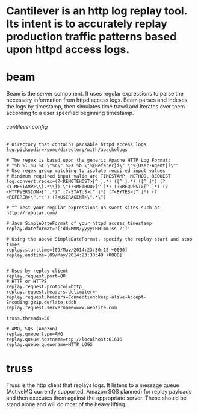 # Cantilever is an http log replay tool. Its intent is to accurately replay production traffic patterns based upon httpd access logs.

**beam**
==========
Beam is the server component. It uses regular expressions to parse the necessary information from httpd access logs. Beam parses and indexes the logs by timestamp, then simulates time travel and iterates over them according to a user specified beginning timestamp.

###### contilever.config
```
# Directory that contains parsable httpd access logs
log.pickupdir=/some/directory/with/apachelogs

# The regex is based upon the generic Apache HTTP Log Format:
# "%h %l %u %t \"%r\" %>s %b \"%{Referer}i\" \"%{User-Agent}i\""
# Use regex group matching to isolate required input values
# Minimum required input valie are TIMESTAMP, METHOD, REQUEST
log.convert.regex=(?<REMOTEHOST>[^ ].*) ([^ ].*) ([^ ]*) (?<TIMESTAMP>\\[.*\\]) \"(?<METHOD>[^ ]*) (?<REQUEST>[^ ]*) (?<HTTPVERSION>[^ ]*)" (?<STATUS>[^ ]*) (?<BYTES>[^ ]*) (?<REFERER>\".*\") (?<USERAGENT>\".*\")

# ^^ Test your regular expressions on sweet sites such as http://rubular.com/

# Java SimpleDateFormat of your httpd access timestamp
replay.dateformat='['dd/MMM/yyyy:HH:mm:ss Z']'

# Using the above SimpleDateFormat, specify the replay start and stop times
replay.starttime=[09/May/2014:23:30:15 +0000]
replay.endtime=[09/May/2014:23:30:49 +0000]


# Used by replay client
replay.request.port=80
# HTTP or HTTPS
replay.request.protocol=http
replay.request.headers.delimiter=~
replay.request.headers=Connection:keep-alive~Accept-Encoding:gzip,deflate,sdch
replay.request.servername=www.website.com

truss.threads=50

# AMQ, SQS (Amazon)
replay.queue.type=AMQ
replay.queue.hostname=tcp://localhost:61616
replay.queue.queuename=HTTP_LOGS

```

**truss**
==========
Truss is the http client that replays logs. It listens to a message queue (ActiveMQ currently supported, Amazon SQS planned) for replay payloads and then executes them against the appropriate server. These should be stand alone and will do most of the heavy lifting.
